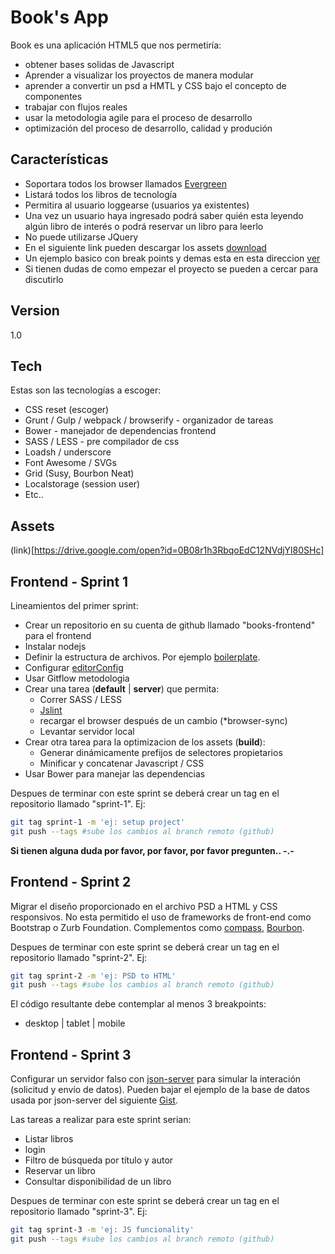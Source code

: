 Book's App
=========

Book es una aplicación HTML5 que nos permetiría:

  - obtener bases solidas de Javascript
  - Aprender a visualizar los proyectos de manera modular
  - aprender a convertir un psd a HMTL y CSS bajo el concepto de componentes
  - trabajar con flujos reales
  - usar la metodologia agile para el proceso de desarrollo
  - optimización del proceso de desarrollo, calidad y produción

## Características
  - Soportara todos los browser llamados [Evergreen](http://eisenbergeffect.bluespire.com/evergreen-browsers/)
  - Listará todos los libros de tecnología
  - Permitira al usuario loggearse (usuarios ya existentes)
  - Una vez un usuario haya ingresado podrá saber quién esta leyendo algún libro de interés o podrá reservar un libro para leerlo
  - No puede utilizarse JQuery
  - En el siguiente link pueden descargar los assets [download](https://drive.google.com/folderview?id=0B08r1h3RbqoEdC12NVdjYl80SHc&usp=sharing)
  - Un ejemplo basico con break points y demas esta en esta direccion [ver](http://jgatjens.github.io/books-frontend/)
  - Si tienen dudas de como empezar el proyecto se pueden a cercar para discutirlo
  
Version
----
1.0

Tech
-----------

Estas son las tecnologías a escoger:

* CSS reset (escoger)
* Grunt / Gulp / webpack / browserify - organizador de tareas
* Bower        - manejador de dependencias frontend
* SASS / LESS  - pre compilador de css
* Loadsh / underscore  
* Font Awesome / SVGs
* Grid (Susy, Bourbon Neat)
* Localstorage (session user)
* Etc..

Assets
-----------

(link)[https://drive.google.com/open?id=0B08r1h3RbqoEdC12NVdjYl80SHc]

## Frontend - Sprint 1

Lineamientos del primer sprint:

- Crear un repositorio en su cuenta de github llamado "books-frontend" para el frontend
- Instalar nodejs
- Definir la estructura de archivos. Por ejemplo [boilerplate](https://github.com/h5bp/html5-boilerplate).
- Configurar [editorConfig](http://editorconfig.org/)
- Usar Gitflow metodologia
- Crear una tarea (**default** | **server**) que permita:
    - Correr SASS / LESS
    - [Jslint](http://www.jslint.com/)
    - recargar el browser después de un cambio (*browser-sync)
    - Levantar servidor local
- Crear otra tarea para la optimizacion de los assets (**build**): 
    - Generar dinámicamente prefijos de selectores propietarios
    - Minificar y concatenar Javascript / CSS
- Usar Bower para manejar las dependencias

Despues de terminar con este sprint se deberá crear un tag en el repositorio llamado "sprint-1". Ej:
```sh
git tag sprint-1 -m 'ej: setup project'
git push --tags #sube los cambios al branch remoto (github)
```

**Si tienen alguna duda por favor, por favor, por favor pregunten.. -.-**

## Frontend - Sprint 2

Migrar el diseño proporcionado en el archivo PSD a HTML y CSS responsivos. No esta permitido el uso de frameworks de front-end como Bootstrap o Zurb Foundation. Complementos como [compass](http://compass-style.org/), [Bourbon](http://bourbon.io/).

Despues de terminar con este sprint se deberá crear un tag en el repositorio llamado "sprint-2". Ej:
```sh
git tag sprint-2 -m 'ej: PSD to HTML'
git push --tags #sube los cambios al branch remoto (github)
```

El código resultante debe contemplar al menos 3 breakpoints:

- desktop | tablet | mobile

## Frontend - Sprint 3

Configurar un servidor falso con [json-server](https://www.npmjs.com/package/json-server) para simular la interación (solicitud y envío de datos). Pueden bajar el ejemplo de la base de datos usada por json-server del siguiente   [Gist](https://gist.github.com/jgatjens/46137507694d99454c1b).

Las tareas a realizar para este sprint serian:
- Listar libros
- login
- Filtro de búsqueda por título y autor
- Reservar un libro
- Consultar disponibilidad de un libro

Despues de terminar con este sprint se deberá crear un tag en el repositorio llamado "sprint-3". Ej:
```sh
git tag sprint-3 -m 'ej: JS funcionality'
git push --tags #sube los cambios al branch remoto (github)
``` 
